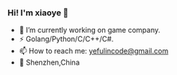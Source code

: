 ### Hi! I'm xiaoye 👋

- 🔭 I’m currently working on game company.
- ⚡ Golang/Python/C/C++/C#.
- 📫 How to reach me: yefulincode@gmail.com
- 🍻 Shenzhen,China

<!--
**trainking/trainking** is a ✨ _special_ ✨ repository because its `README.md` (this file) appears on your GitHub profile.

Here are some ideas to get you started:

- 🔭 I’m currently working on ...
- 🌱 I’m currently learning ...
- 👯 I’m looking to collaborate on ...
- 🤔 I’m looking for help with ...
- 💬 Ask me about ...
- 📫 How to reach me: ...
- 😄 Pronouns: ...

-->

